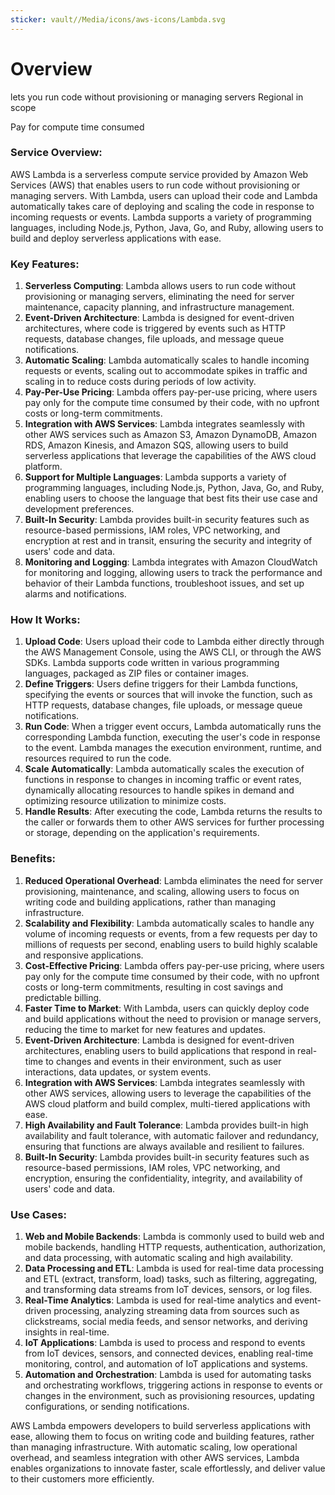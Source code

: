 ```yaml
---
sticker: vault//Media/icons/aws-icons/Lambda.svg
---
```

# Overview
lets you run code without provisioning or managing servers
Regional in scope

Pay for compute time consumed

### Service Overview:

AWS Lambda is a serverless compute service provided by Amazon Web Services (AWS) that enables users to run code without provisioning or managing servers. With Lambda, users can upload their code and Lambda automatically takes care of deploying and scaling the code in response to incoming requests or events. Lambda supports a variety of programming languages, including Node.js, Python, Java, Go, and Ruby, allowing users to build and deploy serverless applications with ease.

### Key Features:

1. **Serverless Computing**: Lambda allows users to run code without provisioning or managing servers, eliminating the need for server maintenance, capacity planning, and infrastructure management.
2. **Event-Driven Architecture**: Lambda is designed for event-driven architectures, where code is triggered by events such as HTTP requests, database changes, file uploads, and message queue notifications.
3. **Automatic Scaling**: Lambda automatically scales to handle incoming requests or events, scaling out to accommodate spikes in traffic and scaling in to reduce costs during periods of low activity.
4. **Pay-Per-Use Pricing**: Lambda offers pay-per-use pricing, where users pay only for the compute time consumed by their code, with no upfront costs or long-term commitments.
5. **Integration with AWS Services**: Lambda integrates seamlessly with other AWS services such as Amazon S3, Amazon DynamoDB, Amazon RDS, Amazon Kinesis, and Amazon SQS, allowing users to build serverless applications that leverage the capabilities of the AWS cloud platform.
6. **Support for Multiple Languages**: Lambda supports a variety of programming languages, including Node.js, Python, Java, Go, and Ruby, enabling users to choose the language that best fits their use case and development preferences.
7. **Built-In Security**: Lambda provides built-in security features such as resource-based permissions, IAM roles, VPC networking, and encryption at rest and in transit, ensuring the security and integrity of users' code and data.
8. **Monitoring and Logging**: Lambda integrates with Amazon CloudWatch for monitoring and logging, allowing users to track the performance and behavior of their Lambda functions, troubleshoot issues, and set up alarms and notifications.

### How It Works:

1. **Upload Code**: Users upload their code to Lambda either directly through the AWS Management Console, using the AWS CLI, or through the AWS SDKs. Lambda supports code written in various programming languages, packaged as ZIP files or container images.
2. **Define Triggers**: Users define triggers for their Lambda functions, specifying the events or sources that will invoke the function, such as HTTP requests, database changes, file uploads, or message queue notifications.
3. **Run Code**: When a trigger event occurs, Lambda automatically runs the corresponding Lambda function, executing the user's code in response to the event. Lambda manages the execution environment, runtime, and resources required to run the code.
4. **Scale Automatically**: Lambda automatically scales the execution of functions in response to changes in incoming traffic or event rates, dynamically allocating resources to handle spikes in demand and optimizing resource utilization to minimize costs.
5. **Handle Results**: After executing the code, Lambda returns the results to the caller or forwards them to other AWS services for further processing or storage, depending on the application's requirements.

### Benefits:

1. **Reduced Operational Overhead**: Lambda eliminates the need for server provisioning, maintenance, and scaling, allowing users to focus on writing code and building applications, rather than managing infrastructure.
2. **Scalability and Flexibility**: Lambda automatically scales to handle any volume of incoming requests or events, from a few requests per day to millions of requests per second, enabling users to build highly scalable and responsive applications.
3. **Cost-Effective Pricing**: Lambda offers pay-per-use pricing, where users pay only for the compute time consumed by their code, with no upfront costs or long-term commitments, resulting in cost savings and predictable billing.
4. **Faster Time to Market**: With Lambda, users can quickly deploy code and build applications without the need to provision or manage servers, reducing the time to market for new features and updates.
5. **Event-Driven Architecture**: Lambda is designed for event-driven architectures, enabling users to build applications that respond in real-time to changes and events in their environment, such as user interactions, data updates, or system events.
6. **Integration with AWS Services**: Lambda integrates seamlessly with other AWS services, allowing users to leverage the capabilities of the AWS cloud platform and build complex, multi-tiered applications with ease.
7. **High Availability and Fault Tolerance**: Lambda provides built-in high availability and fault tolerance, with automatic failover and redundancy, ensuring that functions are always available and resilient to failures.
8. **Built-In Security**: Lambda provides built-in security features such as resource-based permissions, IAM roles, VPC networking, and encryption, ensuring the confidentiality, integrity, and availability of users' code and data.

### Use Cases:

1. **Web and Mobile Backends**: Lambda is commonly used to build web and mobile backends, handling HTTP requests, authentication, authorization, and data processing, with automatic scaling and high availability.
2. **Data Processing and ETL**: Lambda is used for real-time data processing and ETL (extract, transform, load) tasks, such as filtering, aggregating, and transforming data streams from IoT devices, sensors, or log files.
3. **Real-Time Analytics**: Lambda is used for real-time analytics and event-driven processing, analyzing streaming data from sources such as clickstreams, social media feeds, and sensor networks, and deriving insights in real-time.
4. **IoT Applications**: Lambda is used to process and respond to events from IoT devices, sensors, and connected devices, enabling real-time monitoring, control, and automation of IoT applications and systems.
5. **Automation and Orchestration**: Lambda is used for automating tasks and orchestrating workflows, triggering actions in response to events or changes in the environment, such as provisioning resources, updating configurations, or sending notifications.

AWS Lambda empowers developers to build serverless applications with ease, allowing them to focus on writing code and building features, rather than managing infrastructure. With automatic scaling, low operational overhead, and seamless integration with other AWS services, Lambda enables organizations to innovate faster, scale effortlessly, and deliver value to their customers more efficiently.
